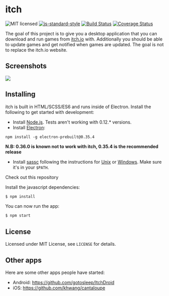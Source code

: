 # itch

![MIT licensed](https://img.shields.io/badge/license-MIT-blue.svg)
[![js-standard-style](https://img.shields.io/badge/code%20style-standard-brightgreen.svg?style=flat)](https://github.com/feross/standard)
[![Build Status](https://ci.itch.ovh/job/itch/badge/icon)](https://ci.itch.ovh/job/itch/)
[![Coverage Status](https://coveralls.io/repos/itchio/itch/badge.svg?service=github)](https://coveralls.io/github/itchio/itch)

The goal of this project is to give you a desktop application that you can
download and run games from [itch.io](http://itch.io) with. Additionally you
should be able to update games and get notified when games are updated. The
goal is not to replace the itch.io website.

## Screenshots

![](https://cloud.githubusercontent.com/assets/7998310/10584017/554ac534-7690-11e5-8c5a-6eda011022e8.png)

## Installing

itch is built in HTML/SCSS/ES6 and runs inside of Electron. Install the
following to get started with development:

* Install [Node.js](https://nodejs.org/). Tests aren't working with 0.12.* versions.
* Install [Electron](https://github.com/atom/electron):

```
npm install -g electron-prebuilt@0.35.4
```

**N.B: 0.36.0 is known not to work with itch, 0.35.4 is the recommended release**

* Install [sassc](https://github.com/sass/sassc) following the instructions for [Unix](https://github.com/sass/sassc/blob/master/docs/building/unix-instructions.md) or [Windows](https://github.com/sass/sassc/blob/master/docs/building/windows-instructions.md). Make sure it's in your `$PATH`.

Check out this repository

Install the javascript dependencies:

```bash
$ npm install
```

You can now run the app:

```bash
$ npm start
```

## License

Licensed under MIT License, see `LICENSE` for details.

## Other apps

Here are some other apps people have started:

* Android: https://github.com/gotosleep/ItchDroid
* iOS: https://github.com/khwang/cantaloupe
